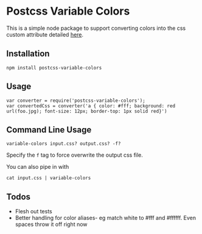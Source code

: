 # Postcss Variable Colors
This is a simple node package to support converting colors into the css custom attribute detailed [here](https://developers.google.com/web/updates/2016/02/css-variables-why-should-you-care).
## Installation
	npm install postcss-variable-colors
	
## Usage
	var converter = require('postcss-variable-colors');
	var convertedCss = converter('a { color: #fff; background: red url(foo.jpg); font-size: 12px; border-top: 1px solid red}')
	
	
## Command Line Usage
	variable-colors input.css? output.css? -f?

Specify the `f` tag to force overwrite the output css file. 

You can also pipe in with

	cat input.css | variable-colors 
	
## Todos
- Flesh out tests 
- Better handling for color aliases- eg match white to #fff and #ffffff. Even spaces throw it off right now